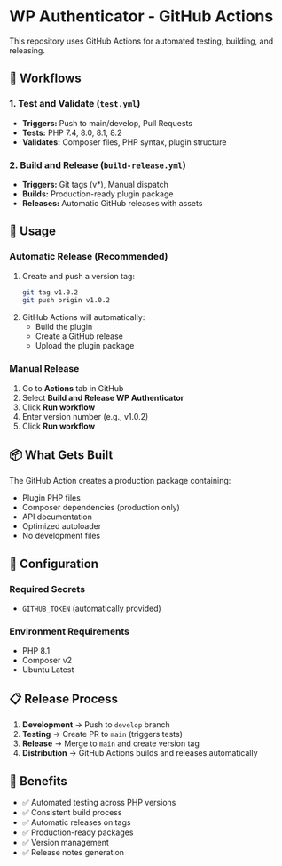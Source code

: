 # WP Authenticator - GitHub Actions

This repository uses GitHub Actions for automated testing, building, and releasing.

## 🔄 Workflows

### 1. Test and Validate (`test.yml`)
- **Triggers:** Push to main/develop, Pull Requests
- **Tests:** PHP 7.4, 8.0, 8.1, 8.2
- **Validates:** Composer files, PHP syntax, plugin structure

### 2. Build and Release (`build-release.yml`)
- **Triggers:** Git tags (v*), Manual dispatch
- **Builds:** Production-ready plugin package
- **Releases:** Automatic GitHub releases with assets

## 🚀 Usage

### Automatic Release (Recommended)
1. Create and push a version tag:
   ```bash
   git tag v1.0.2
   git push origin v1.0.2
   ```
2. GitHub Actions will automatically:
   - Build the plugin
   - Create a GitHub release
   - Upload the plugin package

### Manual Release
1. Go to **Actions** tab in GitHub
2. Select **Build and Release WP Authenticator**
3. Click **Run workflow**
4. Enter version number (e.g., v1.0.2)
5. Click **Run workflow**

## 📦 What Gets Built

The GitHub Action creates a production package containing:
- Plugin PHP files
- Composer dependencies (production only)
- API documentation
- Optimized autoloader
- No development files

## 🔧 Configuration

### Required Secrets
- `GITHUB_TOKEN` (automatically provided)

### Environment Requirements
- PHP 8.1
- Composer v2
- Ubuntu Latest

## 📋 Release Process

1. **Development** → Push to `develop` branch
2. **Testing** → Create PR to `main` (triggers tests)
3. **Release** → Merge to `main` and create version tag
4. **Distribution** → GitHub Actions builds and releases automatically

## 🎯 Benefits

- ✅ Automated testing across PHP versions
- ✅ Consistent build process
- ✅ Automatic releases on tags
- ✅ Production-ready packages
- ✅ Version management
- ✅ Release notes generation
